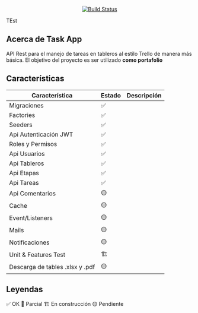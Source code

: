 <p align="center">
<a href="https://github.com/zockfoul/task-app-api/actions/workflows/ci.yml"><img src="https://github.com/zockfoul/task-api/actions/workflows/ci.yml/badge.svg" alt="Build Status"></img></a>
</p>

TEst
## Acerca de Task App

API Rest para el manejo de tareas en tableros al estilo Trello de manera más básica. El objetivo del proyecto es ser utilizado **como portafolio**

## Características

| Característica | Estado | Descripción |
| ------ | ---- | ------ |
| Migraciones | ✅ |  |
| Factories | ✅ |  |
| Seeders | ✅ |  |
| Api Autenticación JWT | ✅ |  |
| Roles y Permisos | ✅ |  |
| Api Usuarios | ✅ |  |
| Api Tableros | ✅ |  |
| Api Etapas | ✅ |  |
| Api Tareas | ✅ |  |
| Api Comentarios | 🟡 |  |
| Cache | 🟡 |  |
| Event/Listeners | 🟡 |  |
| Mails | 🟡 |  |
| Notificaciones | 🟡 |  |
| Unit & Features Test | 🏗️ |  |
| Descarga de tables .xlsx y .pdf | 🟡 |  |

## Leyendas

✅ OK 
🔵 Parcial
🏗️ En construcción
🟡 Pendiente

